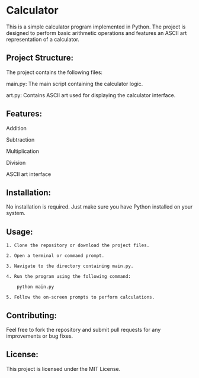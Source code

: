 # Calculator

This is a simple calculator program implemented in Python. The project is designed to perform basic arithmetic operations and features an ASCII art representation of a calculator.

## Project Structure:
The project contains the following files:

main.py: The main script containing the calculator logic.

art.py: Contains ASCII art used for displaying the calculator interface.

## Features:
Addition

Subtraction

Multiplication

Division

ASCII art interface

## Installation:
No installation is required. Just make sure you have Python installed on your system.

## Usage:
    1. Clone the repository or download the project files.

    2. Open a terminal or command prompt.

    3. Navigate to the directory containing main.py.

    4. Run the program using the following command:

        python main.py

    5. Follow the on-screen prompts to perform calculations.

## Contributing:
Feel free to fork the repository and submit pull requests for any improvements or bug fixes.

## License:
This project is licensed under the MIT License.


